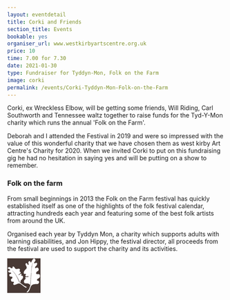 ```yaml
---
layout: eventdetail
title: Corki and Friends
section_title: Events
bookable: yes
organiser_url: www.westkirbyartscentre.org.uk
price: 10
time: 7.00 for 7.30
date: 2021-01-30
type: Fundraiser for Tyddyn-Mon, Folk on the Farm
image: corki
permalink: /events/Corki-Tyddyn-Mon-Folk-on-the-Farm
---
```


Corki, ex Wreckless Elbow, will be getting some friends, Will Riding, Carl Southworth and Tennessee waltz together to raise funds for the Tyd-Y-Mon charity which runs the annual 'Folk on the Farm'.


Deborah and I attended the Festival in 2019 and were so impressed with the value of this wonderful charity that we have chosen them as west kirby Art Centre's Charity for 2020.  When we invited Corki to put on this fundraising gig he had no hesitation in saying yes and will be putting on a show to remember.

### Folk on the farm

From small beginnings in 2013 the Folk on the Farm festival has quickly established itself as one of the highlights of the folk festival calendar, attracting hundreds each year and featuring some of the best folk artists from around the UK.

Organised each year by Tyddyn Mon, a charity which supports adults with learning disabilities, and Jon Hippy, the festival director, all proceeds from the festival are used to support the charity and its activities.

![Tyddn-Mon](/assets/images/events/tyddyn-mon.gif)
